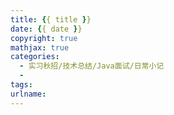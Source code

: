 ```yaml
---
title: {{ title }}
date: {{ date }}
copyright: true
mathjax: true
categories: 
  - 实习秋招/技术总结/Java面试/日常小记
  - 
tags: 
urlname: 
---
```

